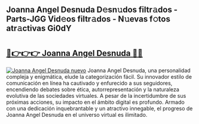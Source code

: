 ## Joanna Angel Desnuda D𝚎sn𝚞dos filtr𝚊dos - Parts-JGG Vid𝚎os filtr𝚊dos - N𝚞evas f𝚘tos atr𝚊ctivas Gi0dY

# <h2><a href="http://mb92v4.tromn.icu/?c=Joanna+Angel+Desnuda">🔗👉👉👉 Joanna Angel Desnuda 🔗🔗</a></h2>

[![Joanna Angel Desnuda nuevo](https://i.imgur.com/pEAQMta.gif)](http://mb92v4.tromn.icu/?c=Joanna+Angel+Desnuda)
Joanna Angel Desnuda, una personalidad compleja y enigmática, elude la categorización fácil. Su innovador estilo de comunicación en línea ha cautivado y enfurecido a sus seguidores, encendiendo debates sobre ética, autorrepresentación y la naturaleza evolutiva de las sociedades virtuales. A pesar de la incertidumbre de sus próximas acciones, su impacto en el ámbito digital es profundo. Armado con una dedicación inquebrantable y un atractivo innegable, el progreso de Joanna Angel Desnuda en el universo virtual es ilimitado.

